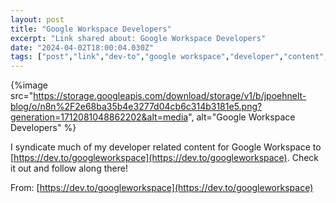 ```yaml
---
layout: post
title: "Google Workspace Developers"
excerpt: "Link shared about: Google Workspace Developers"
date: "2024-04-02T18:00:04.030Z"
tags: ["post","link","dev-to","google workspace","developer","content","google","productivity"]
---
```


{%image src="https://storage.googleapis.com/download/storage/v1/b/jpoehnelt-blog/o/n8n%2F2e68ba35b4e3277d04cb6c314b3181e5.png?generation=1712081048862202&alt=media", alt="Google Workspace Developers" %}

I syndicate much of my developer related content for Google Workspace to [https://dev.to/googleworkspace](https://dev.to/googleworkspace). Check it out and follow along there!

From: [https://dev.to/googleworkspace](https://dev.to/googleworkspace)
